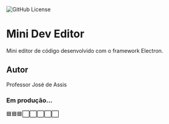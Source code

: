 ![GitHub License](https://img.shields.io/github/license/professorjosedeassis/mini-dev-editor)

# Mini Dev Editor
Mini editor de código desenvolvido com o framework Electron.
## Autor
Professor José de Assis


### Em produção... 
🟦🟦🟦⬜️⬜️⬜️⬜️⬜️
